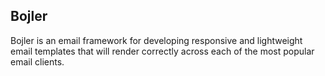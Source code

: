 
## Bojler 
Bojler is an email framework for developing responsive and lightweight email templates that will render correctly across each of the most popular email clients.